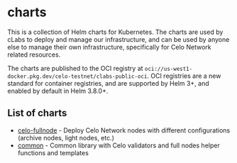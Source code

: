 # charts

This is a collection of Helm charts for Kubernetes. The charts are used by cLabs to deploy and manage our infrastructure, and can be used by anyone else to manage their own infrastructure, specifically for Celo Network related resources.

The charts are published to the OCI registry at `oci://us-west1-docker.pkg.dev/celo-testnet/clabs-public-oci`. OCI registries are a new standard for container registries, and are supported by Helm 3+, and enabled by default in Helm 3.8.0+.

## List of charts

- [celo-fullnode](./charts/celo-fullnode/README.md) - Deploy Celo Network nodes with different configurations (archive nodes, light nodes, etc.)
- [common](./charts/common/README.md) - Common library with Celo validators and full nodes helper functions and templates
